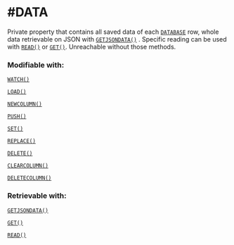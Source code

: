 # #DATA
Private property that contains all saved data of each [`DATABASE`](https://github.com/NeedleChat/NeedleDB/blob/docs/docs/DATABASE.md) row, whole data retrievable on JSON with [`GETJSONDATA()`](https://github.com/NeedleChat/NeedleDB/blob/docs/docs/DATABASE/methods/GETJSONDATA.md)
. Specific reading can be used with [`READ()`](https://github.com/NeedleChat/NeedleDB/blob/docs/docs/DATABASE/methods/READ.md) or [`GET()`](https://github.com/NeedleChat/NeedleDB/blob/docs/docs/DATABASE/methods/GET.md). Unreachable without those methods.

### Modifiable with:
[`WATCH()`](https://github.com/NeedleChat/NeedleDB/blob/docs/docs/DATABASE/methods/WATCH.md)

[`LOAD()`](https://github.com/NeedleChat/NeedleDB/blob/docs/docs/DATABASE/methods/LOAD.md)

[`NEWCOLUMN()`](https://github.com/NeedleChat/NeedleDB/blob/docs/docs/DATABASE/methods/NEWCOLUMN.md)

[`PUSH()`](https://github.com/NeedleChat/NeedleDB/blob/docs/docs/DATABASE/methods/PUSH.md)

[`SET()`](https://github.com/NeedleChat/NeedleDB/blob/docs/docs/DATABASE/methods/SET.md)

[`REPLACE()`](https://github.com/NeedleChat/NeedleDB/blob/docs/docs/DATABASE/methods/REPLACE.md)

[`DELETE()`](https://github.com/NeedleChat/NeedleDB/blob/docs/docs/DATABASE/methods/DELETE.md)

[`CLEARCOLUMN()`](https://github.com/NeedleChat/NeedleDB/blob/docs/docs/DATABASE/methods/CLEARCOLUMN.md)

[`DELETECOLUMN()`](https://github.com/NeedleChat/NeedleDB/blob/docs/docs/DATABASE/methods/DELETECOLUMN.md)

### Retrievable with:
[`GETJSONDATA()`](https://github.com/NeedleChat/NeedleDB/blob/docs/docs/DATABASE/methods/GETJSONDATA.md)

[`GET()`](https://github.com/NeedleChat/NeedleDB/blob/docs/docs/DATABASE/methods/GET.md)

[`READ()`](https://github.com/NeedleChat/NeedleDB/blob/docs/docs/DATABASE/methods/READ.md)
